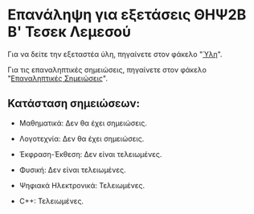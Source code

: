 # Επανάληψη για εξετάσεις ΘΗΨ2Β Β' Τεσεκ Λεμεσού

Για να δείτε την εξεταστέα ύλη, πηγαίνετε στον φάκελο "[Ύλη](https://github.com/Dimitris-Klis/techbexams2025/tree/main/Ύλη)".

Για τις επαναληπτικές σημειώσεις, πηγαίνετε στον φάκελο "[Επαναληπτικές Σημειώσεις](https://github.com/Dimitris-Klis/techbexams2025/tree/main/Επαναληπτικές%20Σημειώσεις)".

## Κατάσταση σημειώσεων:
* Μαθηματικά: Δεν θα έχει σημειώσεις.
* Λογοτεχνία: Δεν θα έχει σημειώσεις.

* Έκφραση-Έκθεση: Δεν είναι τελειωμένες.
* Φυσική: Δεν είναι τελειωμένες.

* Ψηφιακά Ηλεκτρονικά: Τελειωμένες.
* C++: Τελειωμένες.